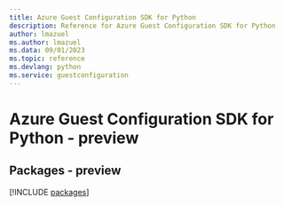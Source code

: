 ```yaml
---
title: Azure Guest Configuration SDK for Python
description: Reference for Azure Guest Configuration SDK for Python
author: lmazuel
ms.author: lmazuel
ms.data: 09/01/2023
ms.topic: reference
ms.devlang: python
ms.service: guestconfiguration
---
```

# Azure Guest Configuration SDK for Python - preview
## Packages - preview
[!INCLUDE [packages](guest-configuration-index.md)]